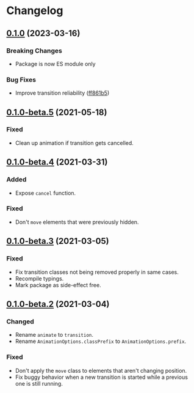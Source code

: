 # Changelog

## [0.1.0](https://github.com/tobyzerner/hello-goodbye/compare/v0.1.0-beta.5...v0.1.0) (2023-03-16)
### Breaking Changes
* Package is now ES module only

### Bug Fixes
* Improve transition reliability ([ff861b5](https://github.com/tobyzerner/hello-goodbye/commit/ff861b5b6fab7b5cd2dfb7d7d06f90c40c8d9d62))

## [0.1.0-beta.5](https://github.com/tobyzerner/hello-goodbye/compare/v0.1.0-beta.4...v0.1.0-beta.5) (2021-05-18)
### Fixed
* Clean up animation if transition gets cancelled.

## [0.1.0-beta.4](https://github.com/tobyzerner/hello-goodbye/compare/v0.1.0-beta.3...v0.1.0-beta.4) (2021-03-31)
### Added
* Expose `cancel` function.

### Fixed
* Don't `move` elements that were previously hidden.

## [0.1.0-beta.3](https://github.com/tobyzerner/hello-goodbye/compare/v0.1.0-beta.2...v0.1.0-beta.3) (2021-03-05)
### Fixed
* Fix transition classes not being removed properly in same cases.
* Recompile typings.
* Mark package as side-effect free.

## [0.1.0-beta.2](https://github.com/tobyzerner/hello-goodbye/compare/v0.1.0-beta.1...v0.1.0-beta.2) (2021-03-04)
### Changed
* Rename `animate` to `transition`.
* Rename `AnimationOptions.classPrefix` to `AnimationOptions.prefix`.

### Fixed
* Don't apply the `move` class to elements that aren't changing position.
* Fix buggy behavior when a new transition is started while a previous one is still running.
